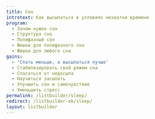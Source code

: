 ```yaml
---
title: Сон
introtext: Как высыпаться в условиях нехватки времени
program:
  - Зачем нужен сон
  - Структура сна
  - Полифазный сон
  - Фишки для полифазного сна
  - Фишки для любого сна
gains:
  - 'Спать меньше, а высыпаться лучше'
  - Стабилизировать свой режим сна
  - Спасаться от недосыпа
  - Научиться засыпать
  - Улучшить сон и самочувствие
  - Уменьшить стресс
permalink: /listbuilder/sleep/
redirect: /listbuilder-ok/sleep/
layout: listbuilder
---
```

